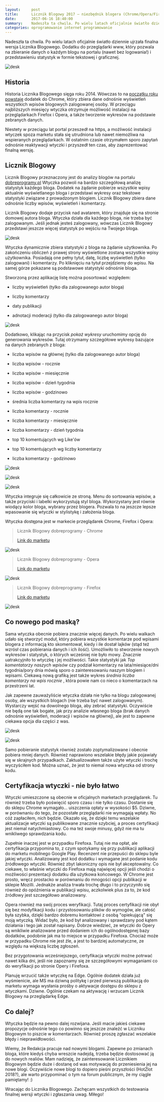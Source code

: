 ```yaml
---
layout:     post
title:      Licznik Blogowy 2017 — niezbędnik blogera (Chrome/Opera/Firefox)
date:       2017-06-16 18:40:00
summary:    Nadeszła ta chwila. Po wielu latach oficjalnie światło dziennie ujrzała finalna wersja Licznika Blogowego. Dodatku do przeglądarki www, który pozwala na zbieranie danych o każdym blogu na portalu (nawet bez logowania!) i przedstawieniu statystyk w formie tekstowej i graficznej.HistoriaHistoria Liczn...
categories: oprogramowanie internet programowanie
---
```




Nadeszła ta chwila. Po wielu latach oficjalnie światło dziennie ujrzała finalna wersja Licznika Blogowego. Dodatku do przeglądarki www, który pozwala na zbieranie danych o każdym blogu na portalu (nawet bez logowania!) i przedstawieniu statystyk w formie tekstowej i graficznej.



![desk](https://raw.githubusercontent.com/djfoxer/djfoxer.github.io/master/_img/2017-6-16-_3_/g_-_608x405_-_-_81509x20170610185132_0.png)





## Historia


Historia Licznika Blogowego sięga roku 2014. Wówczas to na [początku roku powstaje](https://www.dobreprogramy.pl/djfoxer/Licznik-Blogowy-wtyczka-do-ChromeOperyFirefoxa-dla-kazdego-Blogera-portalu-aktualizacja-08.04.14-nowe-funkcjonalnosci-0.6,51846.html) dodatek do Chrome, który zbiera dane odnośnie wyświetleń wszystkich wpisów blogowych zalogowanej osoby. W przeciągu najbliższych miesięcy wtyczka otrzymuje możliwość instalacji na przeglądarkach Firefox i Opera, a także tworzenie wykresów na podstawie zebranych danych.

Niestety w przeciągu lat portal przeszedł na https, a możliwość instalacji wtyczek spoza marketu stała się utrudniona lub nawet niemożliwa na wspieranych przeglądarkach. 
W ostatnim czasie otrzymałem sporo zapytań odnośnie reaktywacji wtyczki i przyszedł ten czas, aby zaprezentować finalną wersję.



## Licznik Blogowy




Licznik Blogowy przeznaczony jest do analizy blogów na portalu [dobreprogramy.pl](https://www.dobreprogramy.pl/) Wtyczka pozwoli na bardzo szczegółową analizę statystyk każdego bloga. Dodatek na żądanie pobierze wszystkie wpisy aktualnie wyświetlanego bloga i przedstawi wykresy oraz tekstowe statystyki związane z prowadzonym blogiem. Licznik Blogowy zbiera dane odnośnie liczby wpisów, wyświetleń i komentarzy.

Licznik Blogowy dodaje przycisk nad avatarem, który znajduje się na stronie domowej autora bloga. Wtyczka działa dla każdego bloga, nie trzeba być zalogowanym. Jeśli jednak jesteś zalogowany, wówczas Licznik Blogowy przedstawi jeszcze więcej statystyk po wejściu na Twojego bloga.



![desk](https://raw.githubusercontent.com/djfoxer/djfoxer.github.io/master/_img/2017-6-16-_3_/g_-_608x405_-_-_81509x20170610184324_0.png)





Wtyczka dynamicznie zbiera statystyki z bloga na żądanie użytkownika. Po zakończeniu obliczeń z prawej strony wyświetlone zostaną wszystkie wpisy użytkownika. Posiadają one pełny tytuł, datę, liczbę wyświetleń (tylko zalogowani) i komentarzy. Po kliknięciu na tytuł przejdziemy do wpisu. Na samej górze pokazane są podstawowe statystyki odnośnie bloga.



Stworzoną przez aplikację listę można posortować względem:


  * liczby wyświetleń (tylko dla zalogowanego autor bloga)



  * liczby komentarzy



  * daty publikacji



  * adnotacji moderacji (tylko dla zalogowanego autor bloga)






![desk](https://raw.githubusercontent.com/djfoxer/djfoxer.github.io/master/_img/2017-6-16-_3_/g_-_608x405_-_-_81509x20170610184324_1.png)




Dodatkowo, klikając na przycisk  *pokaż wykresy*  uruchomimy opcję do generowania wykresów. Tutaj otrzymamy szczegółowe wykresy bazujące na danych zebranych z bloga:


  * liczba wpisów na głównej (tylko dla zalogowanego autor bloga)


  * liczba wpisów - rocznie


  * liczba wpisów - miesięcznie


  * liczba  wpisów - dzień tygodnia


  * liczba wpisów - godzinowo


  * średnia liczba  komentarzy na wpis rocznie


  * liczba komentarzy - rocznie


  * liczba komentarzy - miesięcznie


  * liczba komentarzy - dzień tygodnia


  * top 10 komentujących wg Like'ów


  * top 10 komentujących wg liczby komentarzy


  * liczba  komentarzy - godzinowo





![desk](https://raw.githubusercontent.com/djfoxer/djfoxer.github.io/master/_img/2017-6-16-_3_/g_-_608x405_-_-_81509x20170610184517_0.png)




![desk](https://raw.githubusercontent.com/djfoxer/djfoxer.github.io/master/_img/2017-6-16-_3_/g_-_608x405_-_-_81509x20170610184518_0.png)




![desk](https://raw.githubusercontent.com/djfoxer/djfoxer.github.io/master/_img/2017-6-16-_3_/g_-_608x405_-_-_81509x20170610184519_0.png)




Wtyczka integruje się całkowicie ze stroną. Menu do sortowania wpisów, a także przyciski i labelki wykorzystują styl bloga. Wykorzystany jest równie wiodący kolor bloga, wybrany przez blogera. Pozwala to na jeszcze lepsze wpasowanie się wtyczki w stylistykę i założenia bloga.

Wtyczka dostępna jest w markecie przeglądarek Chrome, Firefox i Opera:

<blockquote>
<p>Licznik Blogowy dobreprogramy - Chrome

[Link do marketu](https://chrome.google.com/webstore/detail/licznik-blogowy-dobreprog/omplpihocnjpfdjkmdabalakfiebefpp?hl=pl)



</p>
</blockquote>


![desk](https://raw.githubusercontent.com/djfoxer/djfoxer.github.io/master/_img/2017-6-16-_3_/g_-_608x405_-_-_81509x20170613203055_0.PNG)



<blockquote>
<p>Licznik Blogowy dobreprogramy - Opera

[Link do marketu](https://addons.opera.com/pl/extensions/details/licznik-blogowy-dobreprogramy/)



</p>
</blockquote>


![desk](https://raw.githubusercontent.com/djfoxer/djfoxer.github.io/master/_img/2017-6-16-_3_/g_-_608x405_-_-_81509x20170613164648_0.PNG)




<blockquote>
<p>Licznik Blogowy dobreprogramy - Firefox

[Link do marketu](https://addons.mozilla.org/pl/firefox/addon/licznik-blogowy-dobreprogramy/)

</p>
</blockquote>


![desk](https://raw.githubusercontent.com/djfoxer/djfoxer.github.io/master/_img/2017-6-16-_3_/g_-_608x405_-_-_81509x20170614165441_0.PNG)






## Co nowego pod maską?


Sama wtyczka obecnie pobiera znacznie więcej danych. Po wielu walkach udało się stworzyć moduł, który pobiera wszystkie komentarze pod wpisami blogera z informacją kto skomentował, kiedy i ile dostał lajków (stąd też wzrósł czas pobierania danych i ich ilość). Umożliwiło to stworzenie nowych wykresów i statystyk, o których wcześniej nie było mowy. Znacznie uatrakcyjniło to wtyczkę i jej możliwości. Takie statystyki jak  *Top komentatorzy naszych wpisów*  czy podział komentarzy na lata/miesiące/dni tygodnia/pory dnia mówią sporo o zainteresowaniu naszym blogiem i wpisami. Ciekawą nową grafiką jest także wykres  *średnia liczba komentarzy na wpis rocznie* , która powie nam co nieco o komentarzach na przestrzeni lat.

Jak zapewne zauważyliście wtyczka działa nie tylko na blogu zalogowanej osoby, ale wszystkich blogach (nie trzeba być nawet zalogowanym). Wystarczy wejść na dowolnego bloga, aby zebrać statystyki. Oczywiście nie będą one tak bogate, jak przy analizie własnego bloga (brak danych odnośnie wyświetleń, moderacji i wpisów na głównej), ale jest to zapewne ciekawa opcja dla części z was.



![desk](https://raw.githubusercontent.com/djfoxer/djfoxer.github.io/master/_img/2017-6-16-_3_/g_-_608x405_-_-_81509x20170613170125_0.png)




![desk](https://raw.githubusercontent.com/djfoxer/djfoxer.github.io/master/_img/2017-6-16-_3_/g_-_608x405_-_-_81509x20170613170125_1.png)




Samo pobieranie statystyk również zostało zoptymalizowane i obecnie pobiera  mniej danych. Również naprawiono wszelakie błędy jakie pojawiały się w skrajnych przypadkach. Zaktualizowałem także użyte wtyczki i trochę wyczyściłem kod. Można uznać, że jest to niemal nowa wtyczka od strony kodu.



## Certyfikacja wtyczki - nie było łatwo



Wtyczki umieszczone są obecnie w oficjalnych marketach przeglądarek. Tu również trzeba było poświęcić sporo czasu i nie tylko czasu. Dostanie się do sklepu Chrome wymagało... uiszczenia opłaty w wysokości $5. Dziwne, w porównaniu do tego, że pozostałe przeglądarki nie wymagają wpłaty. No cóż zapłaciłem, nich będzie. Okazało się, że dzięki temu wszelakie aktualizacje wtyczki są publikowane znacznie szybciej, a proces certyfikacji jest niemal natychmiastowy. Co ma też swoje minusy, gdyż nie ma tu wnikliwego sprawdzania kodu.

Zupełnie inaczej jest w przypadku Firefoxa. Tutaj nie ma opłat, ale certyfikacja przypomina to, z czym spotykamy się przy publikacji aplikacji do marketu mobilnego Google Play. Recenzent nie przepuści do sklepu byle jakiej wtyczki. Analizowany jest kod dodatku i wymagane jest podanie kodu źródłowego wtyczki. Również zbyt lakoniczny opis nie był akceptowalny. Co ciekawe, to właśnie wtyczki do Firefoxa mają najwięcej opcji jeśli chodzi o możliwości prezentacji dodatku dla użytkowa końcowego. W Chrome jest prosto, wręcz prostacko w porównaniu do mnogości opcji publikacji w sklepie Mozilli. Jednakże analiza trwała trochę długo i to przyczyniło się również do opóźnienia w publikacji wpisu, aczkolwiek plus za to, że kod źródłowy jest szczegółowo analizowany.

Opera również ma swój proces weryfikacji. Tutaj proces certyfikacji nie obył się bez modyfikacji kodu i przystosowaniu plików do wymogów, ale całość była szybka, dzięki bardzo dobremu kontaktowi z osobą "opiekującą" się moją wtyczką. Widać było, że kod był analizowany i sprawdzany pod kątem działania i tego jak został napisany. Dobrze wiedzieć, ze wtyczki do Opery są wnikliwie analizowane przed dodaniem ich do ogólnodostępnej bazy dodatków, podobnie jak ma to miejsce w przypadku Firefoxa. Chociaż może w przypadku Chrome nie jest źle, a jest to bardziej automatyczne, ze względu na większą liczbę zgłoszeń.

Bez przygotowania wcześniejszego, certyfikacja wtyczki możne potrwać nawet kilka dni, jeśli nie zapoznamy się ze szczegółowymi wymaganiami co do weryfikacji po stronie Opery i Firefoxa.

Planuję wrzucić także wtyczkę na Edge. Ogólnie dodatek działa już wyśmienicie, ale MS ma dziwną politykę i przed pierwszą publikacją do marketu wymaga wysłania prośby o aktywacje dostępu do sklepu z wtyczkami. Dziwne. Ogólnie czekam na aktywację i wrzucam Licznik Blogowy na przeglądarkę Edge. 



## Co dalej?


Wtyczka będzie na pewno dalej rozwijana. Jeśli macie jakieś ciekawe propozycje odnośnie tego co powinno się jeszcze znaleźć w Liczniku Blogowym to piszcie w komentarzach. Również proszę zgłaszać wszelakie błędy i nieprawidłowości. 

Wiemy, że Redakcja pracuje nad nowymi blogami. Zapewne po zmianach bloga, które kiedyś chyba wreszcie nadejdą, trzeba będzie dostosować ją do nowych realiów. Mam nadzieję, że zainteresowanie Licznikiem Blogowym będzie duże i dostanę od was motywację do przeniesienia jej na nowe blogi. Oczywiście nowe blogi to dopiero pieśni przyszłości (HotZlot 2018?), ale warto przypominać o tym na forum publicznym, że my ciągle pamiętamy! :)

Wracając do Licznika Blogowego. Zachęcam wszystkich do testowania finalnej wersji wtyczki i zgłaszania uwag. Miłego!